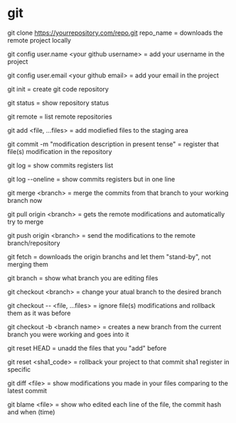 # git
git clone https://yourrepository.com/repo.git repo_name = downloads the remote project locally

git config user.name \<your github username\> = add your username in the project

git config user.email \<your github email\> = add your email in the project

git init = create git code repository

git status = show repository status

git remote = list remote repositories

git add <file, ...files> = add modiefied files to the staging area

git commit -m "modification description in present tense" = register that file(s) modification in the repository

git log = show commits registers list

git log --oneline = show commits registers but in one line 

git merge \<branch\> = merge the commits from that branch to your working branch now

git pull origin \<branch\> = gets the remote modifications and automatically try to merge

git push origin \<branch\> = send the modifications to the remote branch/repository

git fetch = downloads the origin branchs and let them "stand-by", not merging them

git branch = show what branch you are editing files

git checkout \<branch\> = change your atual branch to the desired branch

git checkout -- <file, ...files> = ignore file(s) modifications and rollback them as it was before

git checkout -b \<branch name\> = creates a new branch from the current branch you were working and goes into it

git reset HEAD = unadd the files that you "add" before

git reset \<sha1_code\> = rollback your project to that commit sha1 register in specific

git diff \<file\> = show modifications you made in your files comparing to the latest commit

git blame \<file\> = show who edited each line of the file, the commit hash and when (time)

